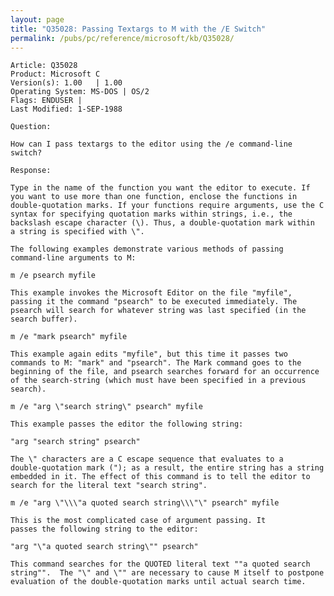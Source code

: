 ```yaml
---
layout: page
title: "Q35028: Passing Textargs to M with the /E Switch"
permalink: /pubs/pc/reference/microsoft/kb/Q35028/
---
```


	Article: Q35028
	Product: Microsoft C
	Version(s): 1.00   | 1.00
	Operating System: MS-DOS | OS/2
	Flags: ENDUSER |
	Last Modified: 1-SEP-1988
	
	Question:
	
	How can I pass textargs to the editor using the /e command-line
	switch?
	
	Response:
	
	Type in the name of the function you want the editor to execute. If
	you want to use more than one function, enclose the functions in
	double-quotation marks. If your functions require arguments, use the C
	syntax for specifying quotation marks within strings, i.e., the
	backslash escape character (\). Thus, a double-quotation mark within
	a string is specified with \".
	
	The following examples demonstrate various methods of passing
	command-line arguments to M:
	
	m /e psearch myfile
	
	This example invokes the Microsoft Editor on the file "myfile",
	passing it the command "psearch" to be executed immediately. The
	psearch will search for whatever string was last specified (in the
	search buffer).
	
	m /e "mark psearch" myfile
	
	This example again edits "myfile", but this time it passes two
	commands to M: "mark" and "psearch". The Mark command goes to the
	beginning of the file, and psearch searches forward for an occurrence
	of the search-string (which must have been specified in a previous
	search).
	
	m /e "arg \"search string\" psearch" myfile
	
	This example passes the editor the following string:
	
	"arg "search string" psearch"
	
	The \" characters are a C escape sequence that evaluates to a
	double-quotation mark ("); as a result, the entire string has a string
	embedded in it. The effect of this command is to tell the editor to
	search for the literal text "search string".
	
	m /e "arg \"\\\"a quoted search string\\\"\" psearch" myfile
	
	This is the most complicated case of argument passing. It
	passes the following string to the editor:
	
	"arg "\"a quoted search string\"" psearch"
	
	This command searches for the QUOTED literal text ""a quoted search
	string"".  The "\" and \"" are necessary to cause M itself to postpone
	evaluation of the double-quotation marks until actual search time.
